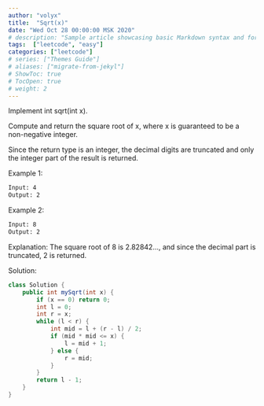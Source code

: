 ```yaml
---
author: "volyx"
title:  "Sqrt(x)"
date: "Wed Oct 28 00:00:00 MSK 2020"
# description: "Sample article showcasing basic Markdown syntax and formatting for HTML elements."
tags:  ["leetcode", "easy"]
categories: ["leetcode"]
# series: ["Themes Guide"]
# aliases: ["migrate-from-jekyl"]
# ShowToc: true
# TocOpen: true
# weight: 2
---
```


Implement int sqrt(int x).

Compute and return the square root of x, where x is guaranteed to be a non-negative integer.

Since the return type is an integer, the decimal digits are truncated and only the integer part of the result is returned.

Example 1:

```txt
Input: 4
Output: 2
```

Example 2:

```txt
Input: 8
Output: 2
```

Explanation: The square root of 8 is 2.82842..., and since 
             the decimal part is truncated, 2 is returned.

Solution:

```java
class Solution {
    public int mySqrt(int x) {
        if (x == 0) return 0;
        int l = 0;
        int r = x;
        while (l < r) {
            int mid = l + (r - l) / 2;
            if (mid * mid <= x) {
                l = mid + 1;
            } else {
                r = mid;
            }
        }
        return l - 1;
    }
}
